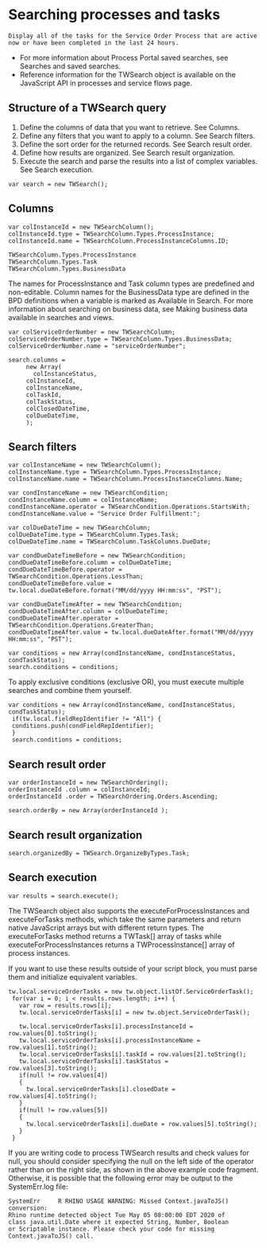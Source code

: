 # Searching processes and tasks

```
Display all of the tasks for the Service Order Process that are active now or have been completed in the last 24 hours.
```

- For more information about Process Portal saved searches, see
Searches and saved searches.
- Reference information for the TWSearch object is available on the JavaScript API in processes and service flows page.

## Structure of a TWSearch query

1. Define the columns of data that you want to retrieve. See Columns.
2. Define any filters that you want to apply to a column. See Search filters.
3. Define the sort order for the returned records. See Search result order.
4. Define how results are organized. See Search result organization.
5. Execute the search and parse the results into a list of complex
variables. See Search execution.

```
var search = new TWSearch();
```

## Columns

```
var colInstanceId = new TWSearchColumn();
colInstanceId.type = TWSearchColumn.Types.ProcessInstance;
colInstanceId.name = TWSearchColumn.ProcessInstanceColumns.ID;
```

```
TWSearchColumn.Types.ProcessInstance
TWSearchColumn.Types.Task
TWSearchColumn.Types.BusinessData
```

The names for ProcessInstance and Task column types are
predefined and non-editable. Column names for the BusinessData type are defined in
the BPD definitions when a variable is marked as Available in Search. For
more information about searching on business data, see Making business data available in searches and views.

```
var colServiceOrderNumber = new TWSearchColumn;
colServiceOrderNumber.type = TWSearchColumn.Types.BusinessData;
colServiceOrderNumber.name = "serviceOrderNumber";
```

```
search.columns =
     new Array(
       colInstanceStatus,
     colInstanceId,
     colInstanceName,
     colTaskId,
     colTaskStatus,
     colClosedDateTime,
     colDueDateTime,
     );
```

## Search filters

```
var colInstanceName = new TWSearchColumn();
colInstanceName.type = TWSearchColumn.Types.ProcessInstance;
colInstanceName.name = TWSearchColumn.ProcessInstanceColumns.Name;
     
var condInstanceName = new TWSearchCondition;
condInstanceName.column = colInstanceName;
condInstanceName.operator = TWSearchCondition.Operations.StartsWith;
condInstanceName.value = "Service Order Fulfillment:";
```

```
var colDueDateTime = new TWSearchColumn;
colDueDateTime.type = TWSearchColumn.Types.Task;
colDueDateTime.name = TWSearchColumn.TaskColumns.DueDate;
  
var condDueDateTimeBefore = new TWSearchCondition;
condDueDateTimeBefore.column = colDueDateTime;
condDueDateTimeBefore.operator = TWSearchCondition.Operations.LessThan;
condDueDateTimeBefore.value = tw.local.dueDateBefore.format("MM/dd/yyyy HH:mm:ss", "PST");
 
var condDueDateTimeAfter = new TWSearchCondition;
condDueDateTimeAfter.column = colDueDateTime;
condDueDateTimeAfter.operator = TWSearchCondition.Operations.GreaterThan;
condDueDateTimeAfter.value = tw.local.dueDateAfter.format("MM/dd/yyyy HH:mm:ss", "PST");
```

```
var conditions = new Array(condInstanceName, condInstanceStatus, condTaskStatus);
search.conditions = conditions;
```

To
apply exclusive conditions (exclusive OR), you must execute multiple
searches and combine them yourself.

```
var conditions = new Array(condInstanceName, condInstanceStatus, condTaskStatus);
 if(tw.local.fieldRepIdentifier != "All") {
 conditions.push(condFieldRepIdentifier);
 }
 search.conditions = conditions;
```

## Search result order

```
var orderInstanceId = new TWSearchOrdering();
orderInstanceId .column = colInstanceId;
orderInstanceId .order = TWSearchOrdering.Orders.Ascending;
```

```
search.orderBy = new Array(orderInstanceId );
```

## Search result organization

```
search.organizedBy = TWSearch.OrganizeByTypes.Task;
```

## Search execution

```
var results = search.execute();
```

The TWSearch object
also supports the executeForProcessInstances and executeForTasks methods,
which take the same parameters and return native JavaScript arrays
but with different return types. The executeForTasks method
returns a TWTask[] array of tasks while executeForProcessInstances returns
a TWProcessInstance[] array of process instances.

If
you want to use these results outside of your script block, you must
parse them and initialize equivalent variables.

```
tw.local.serviceOrderTasks = new tw.object.listOf.ServiceOrderTask();
 for(var i = 0; i < results.rows.length; i++) {
   var row = results.rows[i];
   tw.local.serviceOrderTasks[i] = new tw.object.ServiceOrderTask();
 
   tw.local.serviceOrderTasks[i].processInstanceId = row.values[0].toString();
   tw.local.serviceOrderTasks[i].processInstanceName = row.values[1].toString();
   tw.local.serviceOrderTasks[i].taskId = row.values[2].toString();
   tw.local.serviceOrderTasks[i].taskStatus = row.values[3].toString();
   if(null != row.values[4])
   {
     tw.local.serviceOrderTasks[i].closedDate = row.values[4].toString();
   }
   if(null != row.values[5])
   {
     tw.local.serviceOrderTasks[i].dueDate = row.values[5].toString();
   }   
 }
```

If you are writing code to process TWSearch results and check values for null, you should
consider specifying the null on the left side of the operator rather than on the right side, as
shown in the above example code fragment. Otherwise, it is possible that the following error may be
output to the SystemErr.log file:

```
SystemErr     R RHINO USAGE WARNING: Missed Context.javaToJS()  
conversion:                                                     
Rhino runtime detected object Tue May 05 08:00:00 EDT 2020 of   
class java.util.Date where it expected String, Number, Boolean  
or Scriptable instance. Please check your code for missing      
Context.javaToJS() call.
```